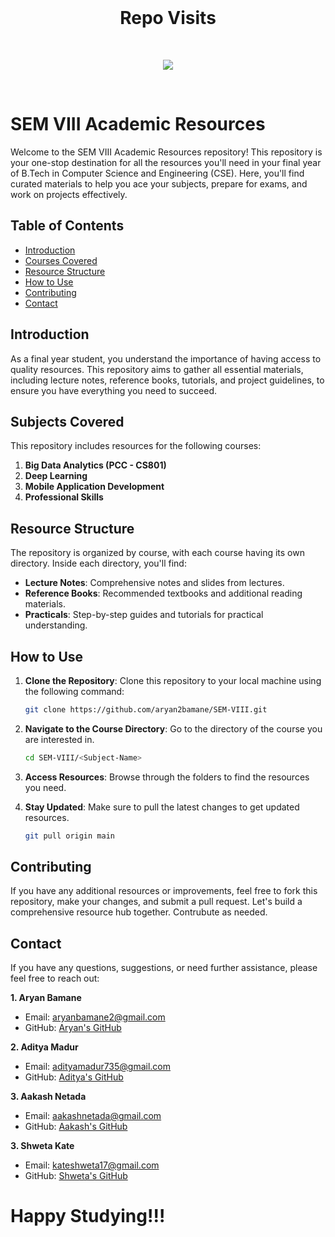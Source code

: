 <br>
<div align="center">

<h1 align="center"> Repo Visits </h1>

<br>

<p align="center">
<a href="https://visitorbadge.io/status?path=https%3A%2F%2Fgithub.com%2Faryan2bamane%2FSEM-VIII"><img src="https://api.visitorbadge.io/api/visitors?path=https%3A%2F%2Fgithub.com%2Faryan2bamane%2FSEM-VIII&label=Repo%20Visits&countColor=%231e1e1e" /></a></p>
</div>
<br>

# SEM VIII Academic Resources

Welcome to the SEM VIII Academic Resources repository! This repository is your one-stop destination for all the resources you'll need in your final year of B.Tech in Computer Science and Engineering (CSE). Here, you'll find curated materials to help you ace your subjects, prepare for exams, and work on projects effectively.

## Table of Contents

- [Introduction](#introduction)
- [Courses Covered](#courses-covered)
- [Resource Structure](#resource-structure)
- [How to Use](#how-to-use)
- [Contributing](#contributing)
- [Contact](#contact)

## Introduction

As a final year student, you understand the importance of having access to quality resources. This repository aims to gather all essential materials, including lecture notes, reference books, tutorials, and project guidelines, to ensure you have everything you need to succeed.

## Subjects Covered

This repository includes resources for the following courses:

1. **Big Data Analytics (PCC - CS801)**
2. **Deep Learning**
3. **Mobile Application Development**
4. **Professional Skills**


## Resource Structure

The repository is organized by course, with each course having its own directory. Inside each directory, you'll find:

- **Lecture Notes**: Comprehensive notes and slides from lectures.
- **Reference Books**: Recommended textbooks and additional reading materials.
- **Practicals**: Step-by-step guides and tutorials for practical understanding.


## How to Use

1. **Clone the Repository**: Clone this repository to your local machine using the following command:
   ```sh
   git clone https://github.com/aryan2bamane/SEM-VIII.git
   ```

2. **Navigate to the Course Directory**: Go to the directory of the course you are interested in.
   ```sh
   cd SEM-VIII/<Subject-Name>
   ```

3. **Access Resources**: Browse through the folders to find the resources you need.

4. **Stay Updated**: Make sure to pull the latest changes to get updated resources.
   ```sh
   git pull origin main
   ```

## Contributing

If you have any additional resources or improvements, feel free to fork this repository, make your changes, and submit a pull request. Let's build a comprehensive resource hub together. Contrubute as needed.


## Contact

If you have any questions, suggestions, or need further assistance, please feel free to reach out:

**1. Aryan Bamane**
- Email: aryanbamane2@gmail.com
- GitHub: [Aryan's GitHub](https://github.com/aryan2bamane)

**2. Aditya Madur**
- Email: adityamadur735@gmail.com
- GitHub: [Aditya's GitHub](https://github.com/adimadur)

**3. Aakash Netada**
- Email: aakashnetada@gmail.com
- GitHub: [Aakash's GitHub](https://github.com/aakashnetada)

**3. Shweta Kate**
- Email: kateshweta17@gmail.com
- GitHub: [Shweta's GitHub](https://github.com/kateshweta)

# Happy Studying!!!
